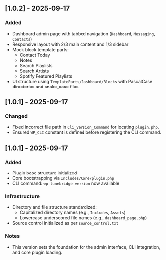## [1.0.2] - 2025-09-17
### Added
- Dashboard admin page with tabbed navigation (`Dashboard`, `Messaging`, `Contacts`)
- Responsive layout with 2/3 main content and 1/3 sidebar
- Mock block template parts:
  - Contact Today
  - Notes
  - Search Playlists
  - Search Artists
  - Spotify Featured Playlists
- UI structure using `TemplateParts/Dashboard/Blocks` with PascalCase directories and snake_case files


## [1.0.1] - 2025-09-17
### Changed
- Fixed incorrect file path in `Cli_Version_Command` for locating `plugin.php`.
- Ensured `WP_CLI` constant is defined before registering the CLI command.

## [1.0.1] - 2025-09-17
### Added
- Plugin base structure initialized
- Core bootstrapping via `Includes/Core/plugin.php`
- CLI command: `wp tunebridge version` now available

### Infrastructure
- Directory and file structure standardized:
  - Capitalized directory names (e.g., `Includes`, `Assets`)
  - Lowercase underscored file names (e.g., `dashboard_page.php`)
- Source control initialized as per `source_control.txt`

### Notes
- This version sets the foundation for the admin interface, CLI integration, and core plugin loading.
